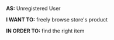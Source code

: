 **AS:**
Unregistered User

**I WANT TO:**
freely browse store's product

**IN ORDER TO:**
find the right item
